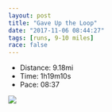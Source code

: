 ```yaml
---
layout: post
title: "Gave Up the Loop"
date: "2017-11-06 08:44:27"
tags: [runs, 9-10 miles]
race: false
---
```

<ul>
 <li>Distance: 9.18mi</li>
 <li>Time: 1h19m10s</li>
 <li>Pace: 08:37</li>
</ul>

<img src='https://maps.googleapis.com/maps/api/staticmap?maptype=roadmap&path=enc:u_uwFdmtbMMlBhEtDiEdPlQvNwBs@e@lCjXvHdr@bA_B?loAbN}A`Ej@jOzQ~AuAaA|FrDv@sBjBhAx@eHjCtB`Cg@TlFfFdBvOrBpA}BhIfFfH{A\_C_A}AnBkQlHk@~G_MqCaTcEaGc@eIaIyF_CmD`@}BiC`AeByAeGgVgIml@@}LeFkLe@sJnAcKk@}St@yDWiHwBiEy^iP_n@aLy@vBwAK\dDeMvd@iCeAsCdFeKza@yFq@_IiHyAhA&key=AIzaSyC1MId7bFpkLXNAaYhBSTb8jLyiSqzbDtM&size=800x800&markers=color:yellow|label:S|40.74507,-74.00163&markers=color:green|label:F|40.733300000000014,-73.98477999999999'>
